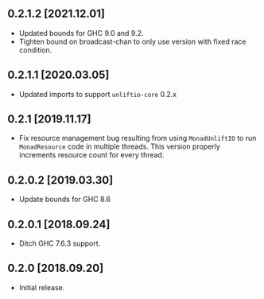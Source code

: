 0.2.1.2 [2021.12.01]
--------------------
* Updated bounds for GHC 9.0 and 9.2.
* Tighten bound on broadcast-chan to only use version with fixed race
  condition.

0.2.1.1 [2020.03.05]
--------------------
* Updated imports to support `unliftio-core` 0.2.x

0.2.1 [2019.11.17]
------------------
* Fix resource management bug resulting from using `MonadUnliftIO` to run
  `MonadResource` code in multiple threads. This version properly increments
  resource count for every thread.

0.2.0.2 [2019.03.30]
--------------------
* Update bounds for GHC 8.6

0.2.0.1 [2018.09.24]
--------------------
* Ditch GHC 7.6.3 support.

0.2.0 [2018.09.20]
------------------
* Initial release.
